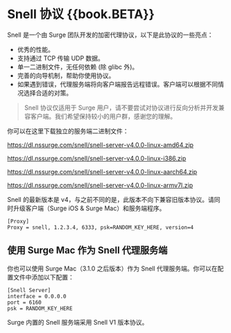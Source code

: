 # Snell 协议 {{book.BETA}}

Snell 是一个由 Surge 团队开发的加密代理协议，以下是此协议的一些亮点：

- 优秀的性能。
- 支持通过 TCP 传输 UDP 数据。
- 单一二进制文件，无任何依赖 (除 glibc 外)。
- 完善的向导机制，帮助你使用协议。
- 如果遇到错误，代理服务端将向客户端报告远程错误。客户端可以根据不同情况选择合适的对策。

> Snell 协议仅适用于 Surge 用户，请不要尝试对协议进行反向分析并开发兼容客户端。我们希望保持较小的用户群，感谢您的理解。

你可以在这里下载独立的服务端二进制文件：

https://dl.nssurge.com/snell/snell-server-v4.0.0-linux-amd64.zip

https://dl.nssurge.com/snell/snell-server-v4.0.0-linux-i386.zip

https://dl.nssurge.com/snell/snell-server-v4.0.0-linux-aarch64.zip

https://dl.nssurge.com/snell/snell-server-v4.0.0-linux-armv7l.zip


Snell 的最新版本是 v4，与之前不同的是，此版本不向下兼容旧版本协议。请同时升级客户端（Surge iOS & Surge Mac）和服务端程序。

```
[Proxy]
Proxy = snell, 1.2.3.4, 6333, psk=RANDOM_KEY_HERE, version=4
```

## 使用 Surge Mac 作为 Snell 代理服务端

你也可以使用 Surge Mac（3.1.0 之后版本）作为 Snell 代理服务端。你可以在配置文件中添加以下配置：

```
[Snell Server]
interface = 0.0.0.0
port = 6160
psk = RANDOM_KEY_HERE
```

Surge 内置的 Snell 服务端采用 Snell V1 版本协议。


